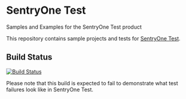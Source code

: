 # SentryOne Test
Samples and Examples for the SentryOne Test product

This repository contains sample projects and tests for [SentryOne Test](https://www.sentryone.com/products/sentryone-test).

## Build Status
[![Build Status](https://s1-jw.visualstudio.com/SentryOneTest-Samples/_apis/build/status/SentryOneTest-Samples?branchName=master)](https://s1-jw.visualstudio.com/SentryOneTest-Samples/_build/latest?definitionId=4&branchName=master)

Please note that this build is expected to fail to demonstrate what test failures look like in SentryOne Test.
